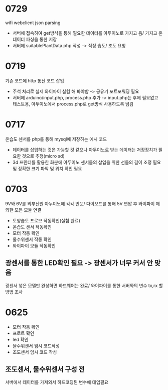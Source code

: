 # 0729
wifi webclient json parsing
- 서버에 접속하여 get방식을 통해 필요한 데이터를 아두이노로 가지고 옴/ 가지고 온 데이터 파싱을 통한 저장
- 서버에 suitablePlantData.php 작성 -> 적정 습도/ 조도 요청

# 0719
기존 코드에 http 통신 코드 삽입
- 주석 처리로 실제 와이파이 실험 해 봐야함 -> 공유기 포트포워딩 필요
- 서버에 arduino/input.php, process.php 추가 -> input.php는 후에 필요없고 테스트용, 아두이노에서 process.php로 get방식 사용하도록 넘김

# 0717
온습도 센서를 php를 통해 mysql에 저장하는 예시 코드
- 데이터를 삽입하는 것은 가능할 것 같으나 아두이노로 받는 데이터는 저장장치가 필요한 것으로 추정(micro sd)
- 3d 프린터를 활용한 화분에 아두이노 센서들의 삽입을 위한 선들의 길이 조정 필요 및 정확한 크기 파악 및 위치 확인 필요

# 0703
9V와 6V를 외부전원 아두이노에 각각 인풋/ 다이오드를 통해 5V 변압 후 와이파이 제외한 모든 모듈 연결
- 토양습토 프로브 작동확인(실험 완료)
- 온습도 센서 작동확인
- 모터 작동 확인
- 물수위센서 작동 확인
- 와이파이 모듈 작동확인
## 광센서를 통한 LED확인 필요 -> 광센서가 너무 커서 안 맞음
광센서 넣은 모델만 완성하면 하드웨어는 완료/ 와이파이를 통한 서버와의 변수 tx,rx 할 방법 조사

# 0625
- 모터 작동 확인
- 프로트 확인
- led 확인
- 물수위센서 임시 코드작성
- 조도센서 임시 코드 작성
## 조도센서, 물수위센서 구성 전
서버에서 데이터를 가져와서 하드코딩된 변수에 대입필요



